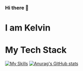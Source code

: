 ### Hi there 👋
# I am Kelvin

# My Tech Stack

[![My Skills](https://skillicons.dev/icons?i=js,ts,postgres,graphql,c,tailwind,css)](https://skillicons.dev)
[![Anurag's GitHub stats](https://github-readme-stats.vercel.app/api?username=torvalds)](https://github.com/anuraghazra/github-readme-stats)

